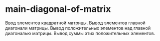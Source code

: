 # main-diagonal-of-matrix
Ввод элементов квадратной матрицы. Вывод элементов главной диагонали матрицы. Вывод положительных элементов над главной диагональю матрицы. Вывод суммы этих положительных элементов.
